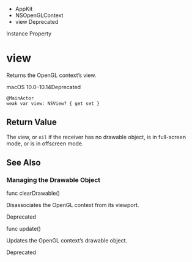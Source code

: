 

- AppKit
- NSOpenGLContext
-  view Deprecated

Instance Property

# view

Returns the OpenGL context’s view.

macOS 10.0–10.14Deprecated

``` source
@MainActor
weak var view: NSView? { get set }
```

## Return Value

The view, or `nil` if the receiver has no drawable object, is in full-screen mode, or is in offscreen mode.

## See Also

### Managing the Drawable Object

func clearDrawable()

Disassociates the OpenGL context from its viewport.

Deprecated

func update()

Updates the OpenGL context’s drawable object.

Deprecated

